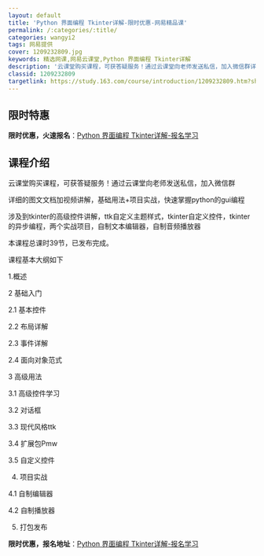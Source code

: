 ```yaml
---
layout: default
title: 'Python 界面编程 Tkinter详解-限时优惠-网易精品课'
permalink: /:categories/:title/
categories: wangyi2
tags: 网易提供
cover: 1209232809.jpg
keywords: 精选网课,网易云课堂,Python 界面编程 Tkinter详解
description: '云课堂购买课程，可获答疑服务！通过云课堂向老师发送私信，加入微信群详细的图文文档加视频讲解，基础用法+项目实战，快速掌握'
classid: 1209232809
targetlink: https://study.163.com/course/introduction/1209232809.htm?share=1&shareId=1025206652&utm_campaign=share&utm_medium=iphoneShare&utm_source=&utm_u=1025206652
---
```


## 限时特惠

**限时优惠，火速报名**：[Python 界面编程 Tkinter详解-报名学习](https://study.163.com/course/introduction/1209232809.htm?share=1&shareId=1025206652&utm_campaign=share&utm_medium=iphoneShare&utm_source=&utm_u=1025206652)

## 课程介绍

云课堂购买课程，可获答疑服务！通过云课堂向老师发送私信，加入微信群



详细的图文文档加视频讲解，基础用法+项目实战，快速掌握python的gui编程



涉及到tkinter的高级控件讲解，ttk自定义主题样式，tkinter自定义控件，tkinter的异步编程，两个实战项目，自制文本编辑器，自制音频播放器



本课程总课时39节，已发布完成。



课程基本大纲如下

1.概述

2 基础入门

2.1 基本控件

2.2 布局详解

2.3 事件详解

2.4 面向对象范式

3 高级用法

3.1 高级控件学习

3.2 对话框

3.3 现代风格ttk

3.4 扩展包Pmw

3.5 自定义控件

4. 项目实战

4.1 自制编辑器

4.2 自制播放器

5. 打包发布

**限时优惠，报名地址**：[Python 界面编程 Tkinter详解-报名学习](https://study.163.com/course/introduction/1209232809.htm?share=1&shareId=1025206652&utm_campaign=share&utm_medium=iphoneShare&utm_source=&utm_u=1025206652)

